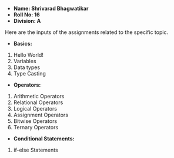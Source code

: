 

- **Name: Shrivarad Bhagwatikar**
- **Roll No: 16**
- **Division: A**


Here are the inputs of the assignments related to the specific topic.

- **Basics:**
1) Hello World!
2) Variables
3) Data types
4) Type Casting

- **Operators:**
1) Arithmetic Operators
2) Relational Operators
3) Logical Operators
4) Assignment Operators
5) Bitwise Operators
6) Ternary Operators

- **Conditional Statements:**
1) if-else Statements

